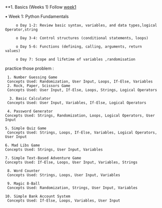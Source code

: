 **1. Basics (Weeks 1) Follow <a href="https://github.com/RoBiUlHaSaNj/Lern_Python/tree/main/Week1" target="_blank">week1</a>


• Week 1: Python Fundamentals

         o Day 1-2: Review basic syntax, variables, and data types,logical Operator,string

         o Day 3-4: Control structures (conditional statements, loops)

         o Day 5-6: Functions (defining, calling, arguments, return values)

         o Day 7: Scope and lifetime of variables ,randomisation 


practice  those problem :  

     1. Number Guessing Game
     Concepts Used: Randomization, User Input, Loops, If-Else, Variables
     2. Rock, Paper, Scissors Game
     Concepts Used: User Input, If-Else, Loops, Strings, Logical Operators

      3. Basic Calculator
     Concepts Used: User Input, Variables, If-Else, Logical Operators

     4. Password Generator
    Concepts Used: Strings, Randomization, Loops, Logical Operators, User Input

    5. Simple Quiz Game
     Concepts Used: Strings, Loops, If-Else, Variables, Logical Operators, User Input

    6. Mad Libs Game
    Concepts Used: Strings, User Input, Variables

    7. Simple Text-Based Adventure Game
    Concepts Used: If-Else, Loops, User Input, Variables, Strings

     8. Word Counter
     Concepts Used: Strings, Loops, User Input, Variables

     9. Magic 8-Ball
     Concepts Used: Randomization, Strings, User Input, Variables

    10. Simple Bank Account System
     Concepts Used: If-Else, Loops, Variables, User Input

